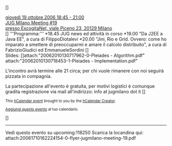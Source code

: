 [<html>]
<div class="vevent">
  <a class="url" href="http://www.jugmilano.it/vqwiki/jsp/Wiki?MeetingOttobre2006">
	 <abbr class="dtstart" title="20061019T1745+0100">giovedì 19 ottobre 2006 18:45</abbr> - 
	 <abbr class="dtend" title="20061019T2000+0100">21:00</abbr><br/>
	 <span class="summary">JUG Milano Meeting #19</span><br/>presso 
	 <span class="location">ExcogitaNet, viale Piceno 23, 20129 Milano</span>
  </a>
<div class="description">
[</html>]
'''Programma:'''
	*18.45 JUG news ed attività in corso
	*19.00 "Da J2EE a Java EE", a cura di FilippoDiotalevi
	*20.00 "Jini, Rio e Grid. Ovvero: come ho imparato a smettere di 
 preoccuparmi e amare il calcolo distribuito", a cura di FabrizioGiudici ed EmmanueleSordini
[<html>]<br/>Slides: [</html>]attach:"20062010130717962-0-Pleiades - Algorithm.pdf"
attach:"20062010130718453-1-Pleiades - Implementation.pdf"

L'incontro avrà termine alle 21 circa; per chi vuole rimanere con noi seguirà pizzata in compagnia.

La partecipazione all'evento è gratuita, per motivi logistici è comunque gradita registrazione via mail all'indirizzo: info at jugmilano dot it
[<html>]
</div>
  <p style="font-size:smaller;">This 
	 <a href="http://microformats.org/wiki/hcalendar">hCalendar event</a> brought to you by the 
	 <a href="http://microformats.org/code/hcalendar/creator">hCalendar Creator</a>.
  </p>
  <p style="font-size:smaller;"> 
	 <a href="javascript:void(location.href='http://feeds.technorati.com/events/'+escape(location.href))">Aggiungi questo evento</a> al tuo calendario.
  </p>
</div>
[</html>]

----
Vedi questo evento su upcoming:118250
Scarica la locandina qui: attach:20061710162224154-0-flyer-jugmilano-meeting-19.pdf
